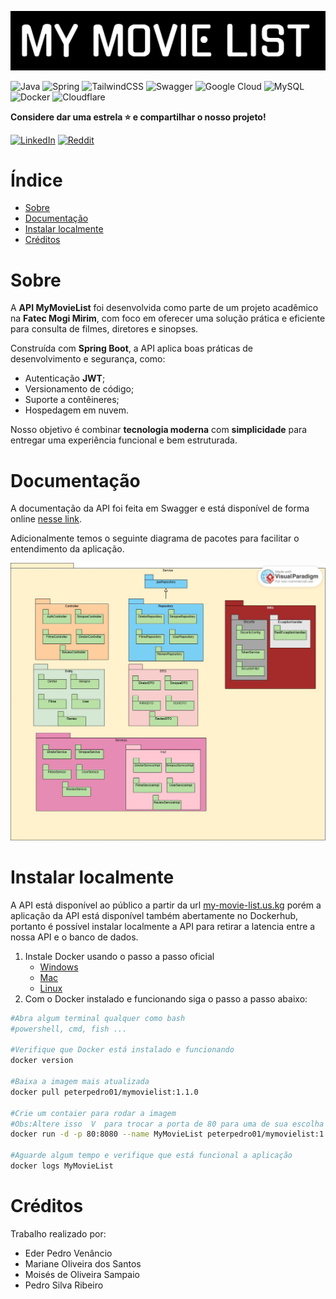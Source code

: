 ![banner do site](./gitImages/Banner.png)

![Java](https://img.shields.io/badge/java-%23ED8B00.svg?style=for-the-badge&logo=openjdk&logoColor=white) ![Spring](https://img.shields.io/badge/spring-%236DB33F.svg?style=for-the-badge&logo=spring&logoColor=white) ![TailwindCSS](https://img.shields.io/badge/tailwindcss-%2338B2AC.svg?style=for-the-badge&logo=tailwind-css&logoColor=white) ![Swagger](https://img.shields.io/badge/-Swagger-%23Clojure?style=for-the-badge&logo=swagger&logoColor=white) ![Google Cloud](https://img.shields.io/badge/GoogleCloud-%234285F4.svg?style=for-the-badge&logo=google-cloud&logoColor=white) ![MySQL](https://img.shields.io/badge/mysql-4479A1.svg?style=for-the-badge&logo=mysql&logoColor=white) ![Docker](https://img.shields.io/badge/docker-%230db7ed.svg?style=for-the-badge&logo=docker&logoColor=white) ![Cloudflare](https://img.shields.io/badge/Cloudflare-F38020?style=for-the-badge&logo=Cloudflare&logoColor=white)

**Considere dar uma estrela ⭐ e compartilhar o nosso projeto!**

[![LinkedIn](https://img.shields.io/badge/linkedin-%230077B5.svg?style=for-the-badge&logo=linkedin&logoColor=white)](https://www.linkedin.com/sharing/share-offsite/?url=https://github.com/pedro21Ribeiro/trabalhoFinalPOO) [![Reddit](https://img.shields.io/badge/Reddit-FF4500?style=for-the-badge&logo=reddit&logoColor=white)](https://www.reddit.com/submit?title=Confira%20essse%20projeto%20no%20github%20https://github.com/pedro21Ribeiro/trabalhoFinalPOO)

# Índice

- [Sobre](https://github.com/pedro21Ribeiro/trabalhoFinalPOO#Sobre)
- [Documentação](https://github.com/pedro21Ribeiro/trabalhoFinalPOO#Documentação)
- [Instalar localmente](https://github.com/pedro21Ribeiro/trabalhoFinalPOO#Instalar-localmente)
- [Créditos](https://github.com/pedro21Ribeiro/trabalhoFinalPOO#Créditos)

# Sobre

A **API MyMovieList** foi desenvolvida como parte de um projeto acadêmico na **Fatec Mogi Mirim**, com foco em oferecer uma solução prática e eficiente para consulta de filmes, diretores e sinopses.

Construída com **Spring Boot**, a API aplica boas práticas de desenvolvimento e segurança, como:

- Autenticação **JWT**;
- Versionamento de código;
- Suporte a contêineres;
- Hospedagem em nuvem.

Nosso objetivo é combinar **tecnologia moderna** com **simplicidade** para entregar uma experiência funcional e bem estruturada.

# Documentação

A documentação da API foi feita em Swagger e está disponível de forma online [nesse link](https://my-movie-list.us.kg/swagger-ui/index.html).

Adicionalmente temos o seguinte diagrama de pacotes para facilitar o entendimento da aplicação.

![imagem do diagrama](./gitImages/diagama.jpeg)

# Instalar localmente

A API está disponível ao público a partir da url [my-movie-list.us.kg](https://my-movie-list.us.kg/) porém a aplicação da API está disponível também abertamente no Dockerhub, portanto é possível instalar localmente a API para retirar a latencia entre a nossa API e o banco de dados.

1. Instale Docker usando o passo a passo oficial
    - [Windows](https://docs.docker.com/desktop/setup/install/windows-install/)
    - [Mac](https://docs.docker.com/desktop/setup/install/mac-install/)
    - [Linux](https://docs.docker.com/desktop/setup/install/linux/)
2. Com o Docker instalado e funcionando siga o passo a passo abaixo:

```bash
#Abra algum terminal qualquer como bash
#powershell, cmd, fish ...

#Verifique que Docker está instalado e funcionando
docker version

#Baixa a imagem mais atualizada
docker pull peterpedro01/mymovielist:1.1.0

#Crie um contaier para rodar a imagem
#Obs:Altere isso  V  para trocar a porta de 80 para uma de sua escolha
docker run -d -p 80:8080 --name MyMovieList peterpedro01/mymovielist:1.1.0

#Aguarde algum tempo e verifique que está funcional a aplicação
docker logs MyMovieList
```

# Créditos

Trabalho realizado por:

- Eder Pedro Venâncio
- Mariane Oliveira dos Santos
- Moisés de Oliveira Sampaio
- Pedro Silva Ribeiro
